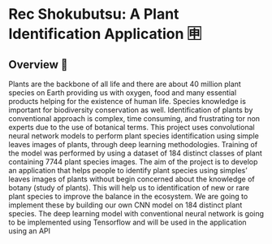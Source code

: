 # Rec Shokubutsu: A Plant Identification Application 🈸

## Overview 📝

Plants are the backbone of all life and there are about 40 million plant species on Earth providing us with oxygen, food and many essential products helping for the existence of human life. Species knowledge is important for biodiversity conservation as well. Identification of plants by conventional approach is complex, time consuming, and frustrating tor non experts due to the use of botanical terms. This project uses convolutional neural network models to perform plant species 
identification using simple leaves images of plants, through deep learning methodologies. Training of the model was performed by using a dataset of 184 distinct classes of plant containing 7744 plant species images. The aim of the project is to develop an application that helps people to identify plant species using simples’ leaves images of plants without begin concerned about the knowledge of botany (study of plants). This will help us to identification of new or rare plant species to improve the balance in the ecosystem. We are going to implement these by building our own CNN model on 184 distinct plant species. The deep learning model with conventional neural 
network is going to be implemented using Tensorflow and will be used in the application using an API
